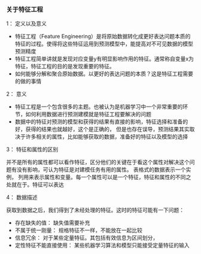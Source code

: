 ### 关于特征工程

1： 定义以及意义

- 特征工程（Feature Engineering）是将原始数据转化成更好表达问题本质的特征的过程。使得将这些特征运用到预测模型中，能提高对不可见数据的模型预测精度
- 特征工程简单讲就是发现对应变量y有明显影响作用的特征。通常称自变量x为特征，特征工程的目的是发现重要的特征。
- 如何能够分解和聚合原始数据。以更好的表达问题的本质？这是特征工程需要的做的事情

2： 意义

- 特征工程是一个包含很多的主题。也被认为是机器学习中一个非常重要的环节，如何利用数据进行预测建模就是特征工程要解决的问题
- 数据中的特征对预测的模型和获得的结果有直接的影响，特征选择和准备的好，获得的结果也就越好，这个是正确的， 但是也存在误导，预测结果其实取决于许多相关的属性，比如能够获取的数据，准备好的特征以及模型的选择


3： 特征和属性的区别

并不是所有的属性都可以看作特征，区分他们的关键在于看这个属性对解决这个问题有没有影响，可认为特征是对建模任务有用的属性。
表格式的数据表示一个实例， 列用来表示属性和变量。每一个属性可以是一个特征，特征和属性的不同之处就在于。特征可以表达


4： 数据描述

获取到数据之后，我们得到了未经处理的特征。这时的特征可能有一下问题：
- 存在缺失的值： 缺失值需要补充
- 不属于统一刚量： 规格特征不一样，不能放在一起比较
- 信息冗余： 对于某些定量特征。其包括有效信息为区间划分，
- 定性特征不能直接使用： 某些机器学习算法和模型只能接受定量特征的输入